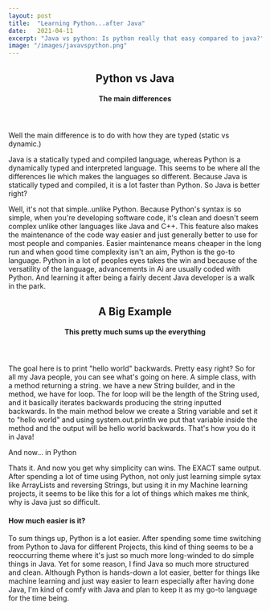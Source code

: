 ```yaml
---
layout: post
title:  "Learning Python...after Java"
date:   2021-04-11
excerpt: "Java vs python: Is python really that easy compared to java?"
image: "/images/javavspython.png"
---
```



  <header>
  <h2>Python vs Java</h2>
  <h4>The main differences</h4>
  </header>
  <p>Well the main difference is to do with how they are typed (static vs dynamic.) </p>
  <p>Java is a statically typed and compiled language, whereas Python is a dynamically typed and interpreted language. This seems to be where all the differences lie which makes the languages so different. Because Java is statically typed and compiled, it is a lot faster than Python. So Java is better right?</p>
  <p> Well, it's not that simple..unlike Python. Because Python's syntax is so simple, when you're developing software code, it's clean and doesn't seem complex unlike other languages like Java and C++. This feature also makes the maintenance of the code way easier and just generally better to use for most people and companies. Easier maintenance means cheaper in the long run and when good time complexity isn't an aim, Python is the go-to language. Python in a lot of peoples eyes takes the win and because of the versatility of the language, advancements in Ai are usually coded with Python. And learning it after being a fairly decent Java developer is a walk in the park.</p>


  <header>
  <h2>A Big Example</h2>
  <h4>This pretty much sums up the everything</h4>
  </header>
  <p><span class="image left"><img src="{{ "/images/JavaString.png" | absolute_url }}" alt="" /></span>The goal here is to print "hello world" backwards. Pretty easy right? So for all my Java people, you can see what's going on here. A simple class, with a method returning a string. we have a new String builder, and in the method, we have for loop. The for loop will be the length of the String used, and it basically iterates backwards producing the string inputted backwards. In the main method below we create a String variable and set it to "hello world" and using system.out.println we put that variable inside the method and the output will be hello world backwards. That's how you do it in Java!
  </p>


  And now... in Python

  <p><span class="image right"><img src="{{ "/images/PythonString.png" | absolute_url }}" alt="" /></span>Thats it. And now you get why simplicity can wins. The EXACT same output. After spending a lot of time using Python, not only just learning simple sytax like ArrayLists and reversing Strings, but using it in my Machine learning projects, it seems to be like this for a lot of things which makes me think, why is Java just so difficult.
  </p>




  <h4>How much easier is it?</h4>
  <p> To sum things up, Python is a lot easier. After spending some time switching from Python to Java for different Projects, this kind of thing seems to be a reoccurring theme where it's just so much more long-winded to do simple things in Java. Yet for some reason, I find Java so much more structured and clean. Although Python is hands-down a lot easier, better for things like machine learning and just way easier to learn especially after having done Java,
   I'm kind of comfy with Java and plan to keep it as my go-to language for the time being.
